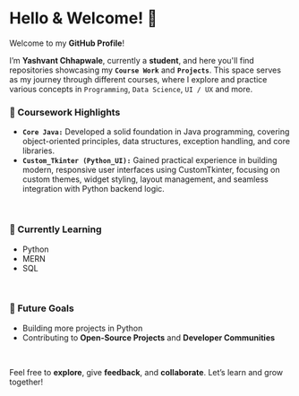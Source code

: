# Hello & Welcome! 👋

Welcome to my **GitHub Profile**!

I’m **Yashvant Chhapwale**, currently a **student**, and here you'll find repositories showcasing my **`Course Work`** and **`Projects`**. This space serves as my journey through different courses, where I explore and practice various concepts in `Programming`, `Data Science`, `UI / UX` and more.
<br>

### 📘 Coursework Highlights

- **`Core Java:`** Developed a solid foundation in Java programming, covering object-oriented principles, data structures, exception handling, and core libraries.
- **`Custom_Tkinter (Python_UI):`** Gained practical experience in building modern, responsive user interfaces using CustomTkinter, focusing on custom themes, widget styling, layout management, and seamless integration with Python backend logic.
<br>

### 🌱 Currently Learning

- Python
- MERN
- SQL
<br>

### 🚀 Future Goals

- Building more projects in Python
- Contributing to **Open-Source Projects** and **Developer Communities**
<br>

Feel free to **explore**, give **feedback**, and **collaborate**. Let’s learn and grow together!

<!---
Yashvant-Chhapwale-Course-Work/Yashvant-Chhapwale-Course-Work is a ✨ special ✨ repository because its `README.md` (this file) appears on your GitHub profile.
You can click the Preview link to take a look at your changes.
--->
